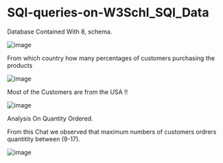 # SQl-queries-on-W3Schl_SQl_Data

Database Contained With 8, schema.

![image](https://user-images.githubusercontent.com/75080175/156118821-434abe0c-303a-4746-a316-82985aa93ccb.png)

From which country how many percentages of customers purchasing the products 

![image](https://user-images.githubusercontent.com/75080175/156121639-f4c17c24-9c8d-4363-b4da-9c58d38a550a.png)

Most of the Customers are from the USA  !!

![image](https://user-images.githubusercontent.com/75080175/156122808-80e74ae6-f77e-4a01-a39e-408f1263539a.png)


Analysis On Quantity Ordered.

From this Chat we observed that maximum numbers of customers ordrers quantitity between (9-17).

![image](https://user-images.githubusercontent.com/75080175/156127684-cb30b088-4ff7-44fd-931c-46c9349f21cc.png)



 
